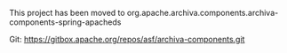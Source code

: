 This project has been moved to 
org.apache.archiva.components.archiva-components-spring-apacheds

Git:
https://gitbox.apache.org/repos/asf/archiva-components.git

